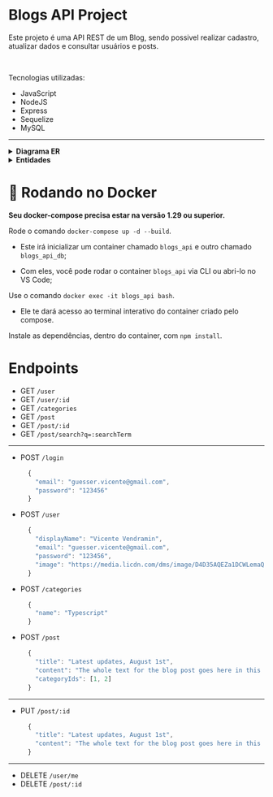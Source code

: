 # Blogs API Project

Este projeto é uma API REST de um Blog, sendo possivel realizar cadastro, atualizar dados e consultar usuários e posts.

<br />

Tecnologias utilizadas:

- JavaScript
- NodeJS
- Express
- Sequelize
- MySQL

---

<details>
  <summary  id="diagrama"><strong>Diagrama ER</strong></summary>

  #### Diagrama de Entidade-Relacionamento

  ![DER](./public/der.png)
<br />
</details>

<details>
  <summary  id="diagrama"><strong>Entidades</strong></summary>

  #### Formato das entidades

  - Tabela **users**

    | id  | display_name    | email           | password | image                                                                                   |
    | --- | --------------- | --------------- | -------- | --------------------------------------------------------------------------------------- |
    | 1   | Vicente Vendramin | guesser.vicente@gmail.com | 123456   | https://media.licdn.com/dms/image/D4D35AQEZa1DCWLemaQ/profile-framedphoto-shrink_200_200/0/1680628455542?e=1684796400&v=beta&t=oC2iQRj8AuAj_etoe5mIcFmimj-8KS8miTqmWF4OVFs |

  - Tabela **categories**

    | id  | name |
    | --- | ---- |
    | 18  | News |

  - Tabela **blog_posts**

    | id  | title                      | content                                                | user_id | published                | updated                  |
    | --- | -------------------------- | ------------------------------------------------------ | ------- | ------------------------ | ------------------------ |
    | 21  | Latest updates, August 1st | The whole text for the blog post goes here in this key | 14  // Chave estrangeira, referenciando o id de `users`    | 2011-08-01T19:58:00.000Z | 2011-08-01T19:58:51.947Z |


  - Tabela **PostCategories**

    | post_id | category_id |
    | ------- | ----------- |
    | 50 // Chave primária e estrangeira, referenciando o id de `BlogPosts`     | 20  // Chave primária e estrangeira, referenciando o id de `Categories`     |
<br />
</details>

# 🐋 Rodando no Docker

**Seu docker-compose precisa estar na versão 1.29 ou superior.**

Rode  o comando `docker-compose up -d --build`.

- Este irá inicializar um container chamado `blogs_api` e outro chamado `blogs_api_db`;

- Com eles, você pode rodar o container `blogs_api` via CLI ou abri-lo no VS Code;

Use o comando `docker exec -it blogs_api bash`.

- Ele te dará acesso ao terminal interativo do container criado pelo compose.

Instale as dependências, dentro do container, com `npm install`.

# Endpoints

- GET ```/user```
- GET ```/user/:id```
- GET ```/categories```
- GET ```/post```
- GET ```/post/:id```
- GET ```/post/search?q=:searchTerm```

---

- POST ```/login```
  ``` JavaScript
    {
      "email": "guesser.vicente@gmail.com",
      "password": "123456"
    }
  ```
- POST ```/user```
  ``` JavaScript
    {
      "displayName": "Vicente Vendramin",
      "email": "guesser.vicente@gmail.com",
      "password": "123456",
      "image": "https://media.licdn.com/dms/image/D4D35AQEZa1DCWLemaQ/profile-framedphoto-shrink_200_200/0/1680628455542?e=1684796400&v=beta&t=oC2iQRj8AuAj_etoe5mIcFmimj-8KS8miTqmWF4OVFs"
    }
  ```
- POST ```/categories```
  ``` JavaScript
    {
      "name": "Typescript"
    }
  ```
- POST ```/post```
  ``` JavaScript
    {
      "title": "Latest updates, August 1st",
      "content": "The whole text for the blog post goes here in this key",
      "categoryIds": [1, 2]
    }
  ```

---

- PUT ```/post/:id```
  ``` JavaScript
    {
      "title": "Latest updates, August 1st",
      "content": "The whole text for the blog post goes here in this key"
    }
  ```

---

- DELETE ```/user/me```
- DELETE ```/post/:id```